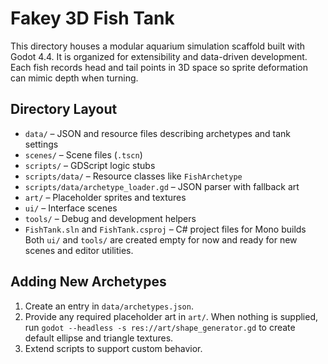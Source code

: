 # Fakey 3D Fish Tank

This directory houses a modular aquarium simulation scaffold built with Godot 4.4.
It is organized for extensibility and data-driven development.
Each fish records head and tail points in 3D space so sprite deformation can mimic depth when turning.

## Directory Layout
- `data/` – JSON and resource files describing archetypes and tank settings
- `scenes/` – Scene files (`.tscn`)
- `scripts/` – GDScript logic stubs
- `scripts/data/` – Resource classes like `FishArchetype`
- `scripts/data/archetype_loader.gd` – JSON parser with fallback art
- `art/` – Placeholder sprites and textures
- `ui/` – Interface scenes
- `tools/` – Debug and development helpers
- `FishTank.sln` and `FishTank.csproj` – C# project files for Mono builds
Both `ui/` and `tools/` are created empty for now and ready for new scenes and editor utilities.

## Adding New Archetypes
1. Create an entry in `data/archetypes.json`.
2. Provide any required placeholder art in `art/`. When nothing is supplied,
   run `godot --headless -s res://art/shape_generator.gd` to create default
   ellipse and triangle textures.
3. Extend scripts to support custom behavior.
